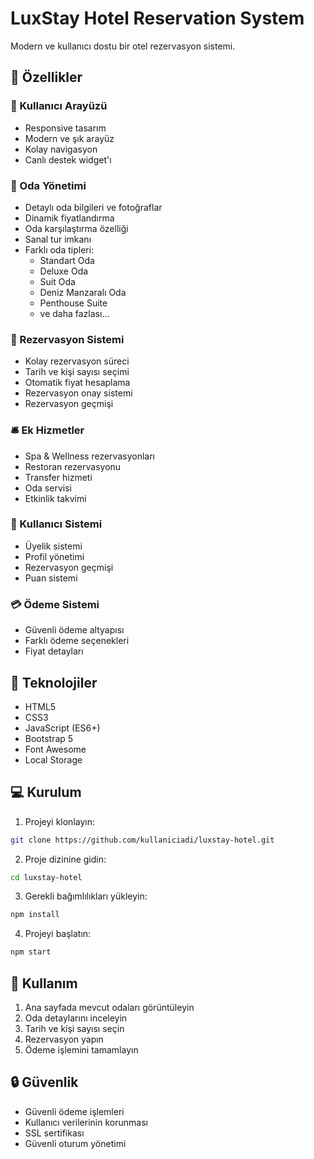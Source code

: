 # LuxStay Hotel Reservation System

Modern ve kullanıcı dostu bir otel rezervasyon sistemi.

## 🌟 Özellikler

### 📱 Kullanıcı Arayüzü
- Responsive tasarım
- Modern ve şık arayüz
- Kolay navigasyon
- Canlı destek widget'ı

### 🏨 Oda Yönetimi
- Detaylı oda bilgileri ve fotoğraflar
- Dinamik fiyatlandırma
- Oda karşılaştırma özelliği
- Sanal tur imkanı
- Farklı oda tipleri:
  - Standart Oda
  - Deluxe Oda
  - Suit Oda
  - Deniz Manzaralı Oda
  - Penthouse Suite
  - ve daha fazlası...

### 📅 Rezervasyon Sistemi
- Kolay rezervasyon süreci
- Tarih ve kişi sayısı seçimi
- Otomatik fiyat hesaplama
- Rezervasyon onay sistemi
- Rezervasyon geçmişi

### 🛎️ Ek Hizmetler
- Spa & Wellness rezervasyonları
- Restoran rezervasyonu
- Transfer hizmeti
- Oda servisi
- Etkinlik takvimi

### 👤 Kullanıcı Sistemi
- Üyelik sistemi
- Profil yönetimi
- Rezervasyon geçmişi
- Puan sistemi

### 💳 Ödeme Sistemi
- Güvenli ödeme altyapısı
- Farklı ödeme seçenekleri
- Fiyat detayları

## 🚀 Teknolojiler

- HTML5
- CSS3
- JavaScript (ES6+)
- Bootstrap 5
- Font Awesome
- Local Storage

## 💻 Kurulum

1. Projeyi klonlayın:
```bash
git clone https://github.com/kullaniciadi/luxstay-hotel.git
```

2. Proje dizinine gidin:
```bash
cd luxstay-hotel
```

3. Gerekli bağımlılıkları yükleyin:
```bash
npm install
```

4. Projeyi başlatın:
```bash
npm start
```

## 📝 Kullanım

1. Ana sayfada mevcut odaları görüntüleyin
2. Oda detaylarını inceleyin
3. Tarih ve kişi sayısı seçin
4. Rezervasyon yapın
5. Ödeme işlemini tamamlayın

## 🔒 Güvenlik

- Güvenli ödeme işlemleri
- Kullanıcı verilerinin korunması
- SSL sertifikası
- Güvenli oturum yönetimi

